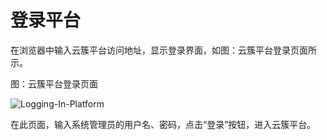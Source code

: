 # 登录平台

在浏览器中输入云簇平台访问地址，显示登录界面，如图：云簇平台登录页面所示。

图：云簇平台登录页面

![Logging-In-Platform](https://github.com/jdcloudcom/cn/blob/cn-jdstack-agility/image/JDStack-Agility/Logging-In-Platform.png)                                        

在此页面，输入系统管理员的用户名、密码，点击“登录”按钮，进入云簇平台。
